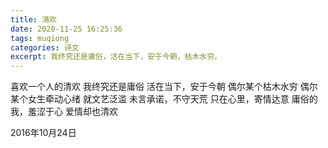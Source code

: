 ```yaml
---
title: 清欢
date: 2020-11-25 16:25:36
tags: muqiong
categories: 诗文
excerpt: 我终究还是庸俗，活在当下，安于今朝，枯木水穷。
---
```

喜欢一个人的清欢
我终究还是庸俗
活在当下，安于今朝
偶尔某个枯木水穷
偶尔某个女生牵动心绪
就文艺泛滥
未言承诺，不守天荒
只在心里，寄情达意
庸俗的我，羞涩于心
爱情却也清欢

2016年10月24日
